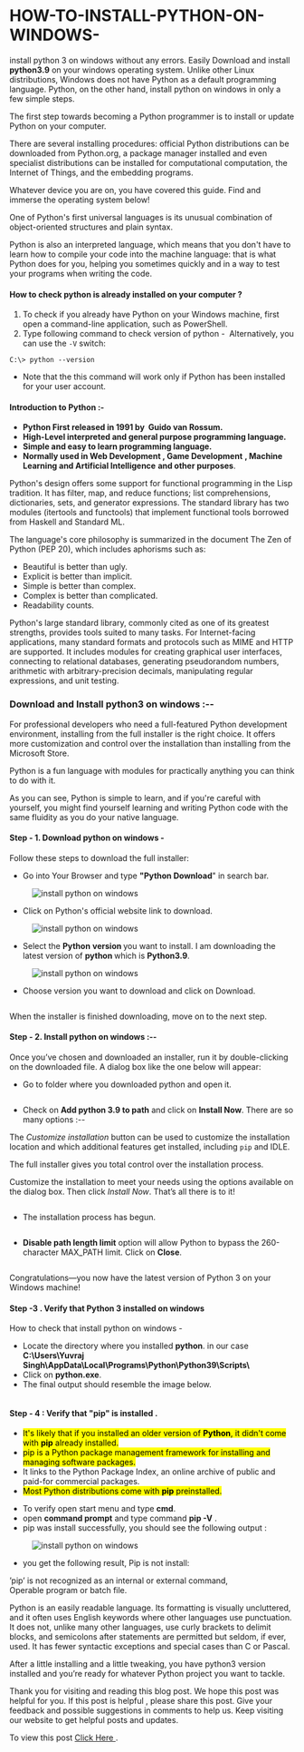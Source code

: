 # HOW-TO-INSTALL-PYTHON-ON-WINDOWS-
<!-- wp:paragraph -->
<p>install python 3 on windows without any errors. Easily Download and install <strong>python3.9</strong> on your windows operating system. Unlike other Linux distributions, Windows does not have Python as a default programming language. Python, on the other hand, install python on windows in only a few simple steps. </p>
<!-- /wp:paragraph -->

<!-- wp:paragraph -->
<p>The first step towards becoming a Python programmer is to install or update Python on your computer. </p>
<!-- /wp:paragraph -->

<!-- wp:paragraph -->
<p>There are several installing procedures: official Python distributions can be downloaded from Python.org, a package manager installed and even specialist distributions can be installed for computational computation, the Internet of Things, and the embedding programs.</p>
<!-- /wp:paragraph -->

<!-- wp:paragraph -->
<p>Whatever device you are on, you have covered this guide. Find and immerse the operating system below!</p>
<!-- /wp:paragraph -->

<!-- wp:paragraph -->
<p>One of Python's first universal languages is its unusual combination of object-oriented structures and plain syntax. </p>
<!-- /wp:paragraph -->

<!-- wp:paragraph -->
<p>Python is also an interpreted language, which means that you don't have to learn how to compile your code into the machine language: that is what Python does for you, helping you sometimes quickly and in a way to test your programs when writing the code.</p>
<!-- /wp:paragraph -->

<!-- wp:heading {"level":4} -->
<h4><strong>How to check python is already installed on your computer ?</strong></h4>
<!-- /wp:heading -->

<!-- wp:list {"ordered":true} -->
<ol><li>To check if you already have Python on your Windows machine, first open a command-line application, such as PowerShell.</li><li>Type following command  to check version of python - &nbsp;Alternatively, you can use the&nbsp;<code>-V</code>&nbsp;switch:</li></ol>
<!-- /wp:list -->

<!-- wp:code -->
<pre class="wp-block-code"><code>C:\&gt; python --version</code></pre>
<!-- /wp:code -->

<!-- wp:list -->
<ul><li>Note that the&nbsp;this&nbsp;command will work only if Python has been installed for your user account.</li></ul>
<!-- /wp:list -->

<!-- wp:heading {"level":4} -->
<h4><strong>Introduction to Python </strong>:-</h4>
<!-- /wp:heading -->

<!-- wp:list -->
<ul><li><strong>Python First released in 1991 by &nbsp;Guido van Rossum.</strong></li><li><strong>High-Level interpreted and general purpose programming language.</strong></li><li><strong>Simple and easy to learn programming language.</strong></li><li><strong>Normally used in Web Development , Game Development</strong> <strong>, Machine Learning and Artificial Intelligence</strong> <strong>and other purposes</strong>.</li></ul>
<!-- /wp:list -->

<!-- wp:paragraph -->
<p>Python's design offers some support for functional programming in the Lisp tradition. It has filter, map, and reduce functions; list comprehensions, dictionaries, sets, and generator expressions. The standard library has two modules (itertools and functools) that implement functional tools borrowed from Haskell and Standard ML.</p>
<!-- /wp:paragraph -->

<!-- wp:paragraph -->
<p>The language's core philosophy is summarized in the document The Zen of Python (PEP 20), which includes aphorisms such as:</p>
<!-- /wp:paragraph -->

<!-- wp:list -->
<ul><li>Beautiful is better than ugly.</li><li>Explicit is better than implicit.</li><li>Simple is better than complex.</li><li>Complex is better than complicated.</li><li>Readability counts.</li></ul>
<!-- /wp:list -->

<!-- wp:paragraph -->
<p>Python's large standard library, commonly cited as one of its greatest strengths, provides tools suited to many tasks. For Internet-facing applications, many standard formats and protocols such as MIME and HTTP are supported. It includes modules for creating graphical user interfaces, connecting to relational databases, generating pseudorandom numbers, arithmetic with arbitrary-precision decimals, manipulating regular expressions, and unit testing.</p>
<!-- /wp:paragraph -->

<!-- wp:heading {"level":3} -->
<h3><strong>Download and Install python3 on windows :--</strong></h3>
<!-- /wp:heading -->

<!-- wp:paragraph -->
<p>For professional developers who need a full-featured Python development environment, installing from the full installer is the right choice. It offers more customization and control over the installation than installing from the Microsoft Store.</p>
<!-- /wp:paragraph -->

<!-- wp:paragraph -->
<p>Python is a fun language with modules for practically anything you can think to do with it. </p>
<!-- /wp:paragraph -->

<!-- wp:paragraph -->
<p>As you can see, Python is simple to learn, and if you're careful with yourself, you might find yourself learning and writing Python code with the same fluidity as you do your native language.</p>
<!-- /wp:paragraph -->

<!-- wp:heading {"level":4} -->
<h4><strong>Step - 1. Download python on windows</strong> -</h4>
<!-- /wp:heading -->

<!-- wp:paragraph -->
<p>Follow these steps to download the full installer:</p>
<!-- /wp:paragraph -->

<!-- wp:list -->
<ul><li>Go into Your Browser and type <strong>"Python Download</strong>" in search bar.</li></ul>
<!-- /wp:list -->

<!-- wp:image {"align":"center","id":1110,"sizeSlug":"large","linkDestination":"none"} -->
<div class="wp-block-image"><figure class="aligncenter size-large"><img src="http://pcbloggers.com/wp-content/uploads/2021/03/Screenshot-2021-03-17-211350-1.jpg" alt="install python on windows" class="wp-image-1110"/></figure></div>
<!-- /wp:image -->

<!-- wp:list -->
<ul><li>Click on Python's official website link to download.</li></ul>
<!-- /wp:list -->

<!-- wp:image {"align":"center","id":1111,"sizeSlug":"large","linkDestination":"none"} -->
<div class="wp-block-image"><figure class="aligncenter size-large"><img src="http://pcbloggers.com/wp-content/uploads/2021/03/Screenshot-2021-03-17-211502.jpg" alt="install python on windows" class="wp-image-1111"/></figure></div>
<!-- /wp:image -->

<!-- wp:list -->
<ul><li>Select the <strong>Python</strong> <strong>version </strong> you want to install. I am downloading the latest version of <strong>python </strong>which is <strong>Python3.9</strong>.</li></ul>
<!-- /wp:list -->

<!-- wp:image {"align":"center","id":1112,"sizeSlug":"large","linkDestination":"none"} -->
<div class="wp-block-image"><figure class="aligncenter size-large"><img src="http://pcbloggers.com/wp-content/uploads/2021/03/Screenshot-2021-03-17-211809.jpg" alt="install python on windows" class="wp-image-1112"/></figure></div>
<!-- /wp:image -->

<!-- wp:list -->
<ul><li>Choose version you want to download and click on Download. </li></ul>
<!-- /wp:list -->

<!-- wp:image {"id":1113,"sizeSlug":"large","linkDestination":"none"} -->
<figure class="wp-block-image size-large"><img src="http://pcbloggers.com/wp-content/uploads/2021/03/Screenshot-2021-03-17-211646.jpg" alt="" class="wp-image-1113"/></figure>
<!-- /wp:image -->

<!-- wp:paragraph -->
<p>When the installer is finished downloading, move on to the next step.</p>
<!-- /wp:paragraph -->

<!-- wp:heading {"level":4} -->
<h4><strong>Step - 2. Install python on windows</strong> :--</h4>
<!-- /wp:heading -->

<!-- wp:paragraph -->
<p>Once you’ve chosen and downloaded an installer, run it by double-clicking on the downloaded file. A dialog box like the one below will appear:</p>
<!-- /wp:paragraph -->

<!-- wp:list -->
<ul><li>Go to folder where you downloaded python and open it.</li></ul>
<!-- /wp:list -->

<!-- wp:image {"align":"center","id":1116,"sizeSlug":"large","linkDestination":"none"} -->
<div class="wp-block-image"><figure class="aligncenter size-large"><img src="http://pcbloggers.com/wp-content/uploads/2021/03/Screenshot-2021-03-17-212411.jpg" alt="" class="wp-image-1116"/></figure></div>
<!-- /wp:image -->

<!-- wp:list -->
<ul><li>Check on <strong>Add python 3.9 to path</strong> and click on <strong>Install Now</strong>. There are so many options :--</li></ul>
<!-- /wp:list -->

<!-- wp:paragraph -->
<p>The&nbsp;<em>Customize installation</em>&nbsp;button can be used to customize the installation location and which additional features get installed, including&nbsp;<code>pip</code>&nbsp;and IDLE.</p>
<!-- /wp:paragraph -->

<!-- wp:paragraph -->
<p>The full installer gives you total control over the installation process.</p>
<!-- /wp:paragraph -->

<!-- wp:paragraph -->
<p>Customize the installation to meet your needs using the options available on the dialog box. Then click&nbsp;<em>Install Now</em>. That’s all there is to it!</p>
<!-- /wp:paragraph -->

<!-- wp:image {"align":"center","id":1117,"sizeSlug":"large","linkDestination":"none"} -->
<div class="wp-block-image"><figure class="aligncenter size-large"><img src="http://pcbloggers.com/wp-content/uploads/2021/03/Screenshot-2021-03-17-212450.jpg" alt="" class="wp-image-1117"/></figure></div>
<!-- /wp:image -->

<!-- wp:list -->
<ul><li>The installation process has begun.</li></ul>
<!-- /wp:list -->

<!-- wp:image {"align":"center","id":1118,"sizeSlug":"large","linkDestination":"none"} -->
<div class="wp-block-image"><figure class="aligncenter size-large"><img src="http://pcbloggers.com/wp-content/uploads/2021/03/Screenshot-2021-03-17-212521.jpg" alt="" class="wp-image-1118"/></figure></div>
<!-- /wp:image -->

<!-- wp:list -->
<ul><li><strong>Disable path length limit</strong> option will allow Python to bypass the 260-character MAX_PATH limit. Click on <strong>Close</strong>.</li></ul>
<!-- /wp:list -->

<!-- wp:image {"align":"center","id":1119,"sizeSlug":"large","linkDestination":"none"} -->
<div class="wp-block-image"><figure class="aligncenter size-large"><img src="http://pcbloggers.com/wp-content/uploads/2021/03/Screenshot-2021-03-17-213209.jpg" alt="" class="wp-image-1119"/></figure></div>
<!-- /wp:image -->

<!-- wp:paragraph -->
<p>Congratulations—you now have the latest version of Python 3 on your Windows machine!</p>
<!-- /wp:paragraph -->

<!-- wp:heading {"level":4} -->
<h4><strong>Step -3 . Verify that Python 3 installed on windows</strong></h4>
<!-- /wp:heading -->

<!-- wp:paragraph -->
<p>How to check that install python on windows -</p>
<!-- /wp:paragraph -->

<!-- wp:list -->
<ul><li>Locate the directory where you installed <strong>python</strong>. in our case <strong>C:\Users\Yuvraj Singh\AppData\Local\Programs\Python\Python39\Scripts\</strong></li><li>Click on <strong>python.exe</strong>.</li><li>The final output should resemble the image below.</li></ul>
<!-- /wp:list -->

<!-- wp:image {"align":"center","id":1122,"sizeSlug":"large","linkDestination":"none"} -->
<div class="wp-block-image"><figure class="aligncenter size-large"><img src="http://pcbloggers.com/wp-content/uploads/2021/03/Screenshot-2021-03-17-214350.jpg" alt="" class="wp-image-1122"/></figure></div>
<!-- /wp:image -->

<!-- wp:heading {"level":4} -->
<h4><strong>Step - 4 : Verify that "pip" is installed .</strong></h4>
<!-- /wp:heading -->

<!-- wp:list -->
<ul><li><mark>It's likely that if you installed an older version of <strong>Python</strong>, it didn't come with <strong>pip</strong> already installed.</mark></li><li><mark>pip is a Python package management framework for installing and managing software packages.</mark> </li><li>It links to the Python Package Index, an online archive of public and paid-for commercial packages.</li><li> <mark>Most Python distributions come with <strong>pip</strong> preinstalled.</mark></li></ul>
<!-- /wp:list -->

<!-- wp:list -->
<ul><li>To verify open start menu and type <strong>cmd</strong>.</li><li>open <strong>command prompt</strong> and type command <strong>pip -V</strong> .</li><li>pip was install successfully, you should see the following output :</li></ul>
<!-- /wp:list -->

<!-- wp:image {"align":"center","id":1123,"sizeSlug":"large","linkDestination":"none"} -->
<div class="wp-block-image"><figure class="aligncenter size-large"><img src="http://pcbloggers.com/wp-content/uploads/2021/03/Screenshot-2021-03-17-215242.jpg" alt="install python on windows" class="wp-image-1123"/></figure></div>
<!-- /wp:image -->

<!-- wp:paragraph -->
<p> </p>
<!-- /wp:paragraph -->

<!-- wp:list -->
<ul><li>you get the following result, Pip is not  install:</li></ul>
<!-- /wp:list -->

<!-- wp:paragraph -->
<p>’pip’ is not recognized as an internal or external command,<br>Operable program or batch file.</p>
<!-- /wp:paragraph -->

<!-- wp:paragraph -->
<p>Python is an easily readable language. Its formatting is visually uncluttered, and it often uses English keywords where other languages use punctuation. It does not, unlike many other languages, use curly brackets to delimit blocks, and semicolons after statements are permitted but seldom, if ever, used. It has fewer syntactic exceptions and special cases than C or Pascal.</p>
<!-- /wp:paragraph -->

<!-- wp:paragraph -->
<p>After a little installing and a little tweaking, you have python3 version installed and you’re ready for whatever Python project you want to tackle.</p>
<!-- /wp:paragraph -->

<!-- wp:paragraph -->
<p>Thank you for visiting and reading this blog post. We hope this post was helpful for you. If this post is helpful , please share this post. Give your feedback and possible suggestions in comments to help us. Keep visiting our website to get helpful posts and updates.</p>

To view this post <a href="https://pcbloggers.com/install-python-on-windows/"> Click Here </a> .
